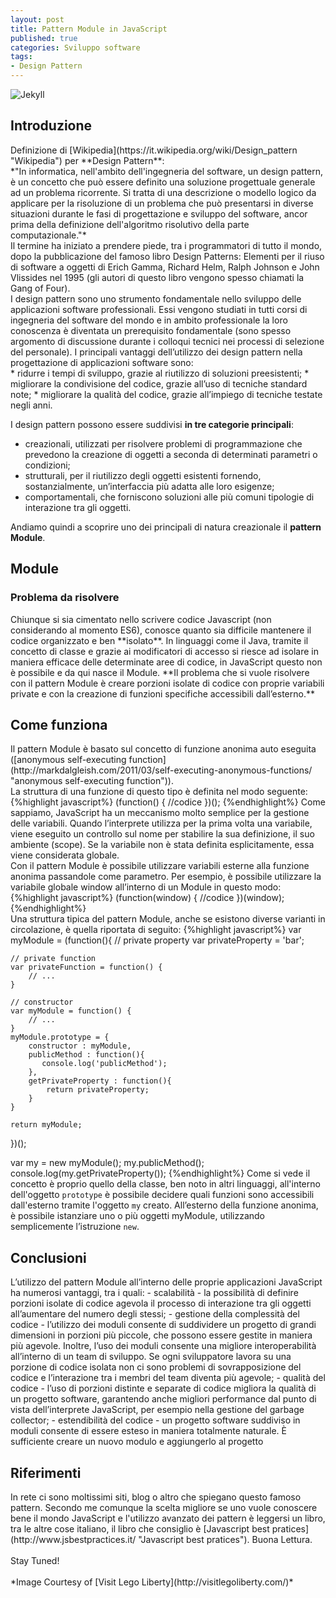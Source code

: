```yaml
---
layout: post
title: Pattern Module in JavaScript
published: true
categories: Sviluppo software
tags:
- Design Pattern
---
```

![Jekyll]({{site.baseurl}}/assets/lego.png)
<h2>Introduzione</h2>
Definizione di [Wikipedia](https://it.wikipedia.org/wiki/Design_pattern "Wikipedia") per **Design Pattern**: <br/>
*"In informatica, nell'ambito dell'ingegneria del software, un design pattern, è un concetto che può essere definito una soluzione progettuale generale ad un problema ricorrente. Si tratta di una descrizione o modello logico da applicare per la risoluzione di un problema che può presentarsi in diverse situazioni durante le fasi di progettazione e sviluppo del software, ancor prima della definizione dell'algoritmo risolutivo della parte computazionale."*
<!--more-->
<br/>
Il termine ha iniziato a prendere piede, tra i programmatori di tutto il mondo, dopo la pubblicazione del famoso libro Design Patterns: Elementi per il riuso di software a oggetti di Erich Gamma, Richard Helm, Ralph Johnson e John Vlissides nel 1995 (gli autori di questo libro vengono spesso chiamati la Gang of Four).<br/>
I design pattern sono uno strumento fondamentale nello sviluppo delle applicazioni software professionali. Essi vengono studiati in tutti corsi di ingegneria del software del mondo e in ambito professionale la loro conoscenza è diventata un prerequisito fondamentale (sono spesso argomento di discussione durante i colloqui tecnici nei processi di selezione del personale). I principali vantaggi dell’utilizzo dei design pattern nella progettazione di applicazioni software sono:<br/>
* ridurre i tempi di sviluppo, grazie al riutilizzo di soluzioni preesistenti;
* migliorare la condivisione del codice, grazie all’uso di tecniche standard note;
* migliorare la qualità del codice, grazie all’impiego di tecniche testate negli anni.

I design pattern possono essere suddivisi **in tre categorie principali**:<br/>
* creazionali, utilizzati per risolvere problemi di programmazione che prevedono la creazione di oggetti a seconda di determinati parametri o condizioni;
* strutturali, per il riutilizzo degli oggetti esistenti fornendo, sostanzialmente, un’interfaccia più adatta alle loro esigenze;
* comportamentali, che forniscono soluzioni alle più comuni tipologie di interazione tra gli oggetti.

Andiamo quindi a scoprire uno dei principali di natura creazionale il **pattern Module**.

<h2>Module</h2>
<h3>Problema da risolvere</h3>
Chiunque si sia cimentato nello scrivere codice Javascript (non considerando al momento ES6), conosce quanto sia difficile mantenere il codice organizzato e ben **isolato**. In linguaggi come il Java, tramite il concetto di classe e grazie ai modificatori di accesso si riesce ad isolare in maniera efficace delle determinate aree di codice, in JavaScript questo non è possibile e da qui nasce il Module.
**Il problema che si vuole risolvere con il pattern Module è creare porzioni isolate di codice con proprie variabili private e con la creazione di funzioni specifiche accessibili dall’esterno.**
<h2>Come funziona</h2>
Il pattern Module è basato sul concetto di funzione anonima auto eseguita ([anonymous self-executing function](http://markdalgleish.com/2011/03/self-executing-anonymous-functions/ "anonymous self-executing function")).
<br/>
La struttura di una funzione di questo tipo è definita nel modo seguente:
{%highlight javascript%}
(function() {
  //codice
})();
{%endhighlight%}
Come sappiamo, JavaScript ha un meccanismo molto semplice per la gestione delle variabili. Quando l’interprete utilizza per la prima volta una variabile, viene eseguito un controllo sul nome per stabilire la sua definizione, il suo ambiente (scope). Se la variabile non è stata definita esplicitamente, essa viene considerata globale.
<br/>
Con il pattern Module è possibile utilizzare variabili esterne alla funzione anonima passandole come parametro. Per esempio, è possibile utilizzare la variabile globale window all’interno di un Module in questo modo:
{%highlight javascript%}
(function(window) {
   //codice
})(window);
{%endhighlight%}
<br/>
Una struttura tipica del pattern Module, anche se esistono diverse varianti in circolazione, è quella riportata di seguito:
{%highlight javascript%}
var myModule = (function(){
    // private property
    var privateProperty = 'bar';

    // private function
    var privateFunction = function() {
        // ...
    }

    // constructor
    var myModule = function() {
        // ...
    }
    myModule.prototype = {
        constructor : myModule,
        publicMethod : function(){
           console.log('publicMethod');
        },
        getPrivateProperty : function(){
            return privateProperty;
        }
    }

    return myModule;
})();

var my = new myModule();
my.publicMethod();
console.log(my.getPrivateProperty());
{%endhighlight%}
Come si vede il concetto è proprio quello della classe, ben noto in altri linguaggi, all'interno dell'oggetto `prototype` è possibile decidere quali funzioni sono accessibili dall'esterno tramite l'oggetto `my` creato.
All’esterno della funzione anonima, è possibile istanziare uno o più oggetti myModule, utilizzando semplicemente l’istruzione `new`.

<h2>Conclusioni</h2>
L’utilizzo del pattern Module all’interno delle proprie applicazioni JavaScript ha numerosi vantaggi, tra i quali:
- scalabilità - la possibilità di definire porzioni isolate di codice agevola il processo di interazione tra gli oggetti all’aumentare del numero degli stessi;
- gestione della complessità del codice - l’utilizzo dei moduli consente di suddividere un progetto di grandi dimensioni in porzioni più piccole, che possono essere gestite in maniera più agevole. Inoltre, l’uso dei moduli consente una migliore interoperabilità all’interno di un team di sviluppo. Se ogni sviluppatore lavora su una porzione di codice isolata non ci sono problemi di sovrapposizione del codice e l’interazione tra i membri del team diventa più agevole;
- qualità del codice - l’uso di porzioni distinte e separate di codice migliora la qualità di un progetto software, garantendo anche migliori performance dal punto di vista dell’interprete JavaScript, per esempio nella gestione del garbage collector;
- estendibilità del codice - un progetto software suddiviso in moduli consente di essere esteso in maniera totalmente naturale. È sufficiente creare un nuovo modulo e aggiungerlo al progetto

<h2>Riferimenti</h2>
In rete ci sono moltissimi siti, blog o altro che spiegano questo famoso pattern. Secondo me comunque la scelta migliore se uno vuole conoscere bene il mondo JavaScript e l'utilizzo avanzato dei pattern è leggersi un libro, tra le altre cose italiano, il libro che consiglio è [Javascript best pratices](http://www.jsbestpractices.it/ "Javascript best pratices").
Buona Lettura.
<br/>
<br/>
Stay Tuned!
<br/>
<br/>
*Image Courtesy of [Visit Lego Liberty](http://visitlegoliberty.com/)*